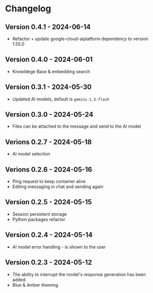 # Changelog

## Version 0.4.1 - 2024-06-14

* Refactor + update google-cloud-aiplatform dependency to version 1.55.0

## Version 0.4.0 - 2024-06-01

* Knowldege Base & embedding search

## Version 0.3.1 - 2024-05-30

* Updated AI models, default is `gemini-1.5-flash`

## Version 0.3.0 - 2024-05-24

* Files can be attached to the message and send to the AI model

## Verions 0.2.7 - 2024-05-18

* AI model selection

## Verions 0.2.6 - 2024-05-16

* Ping request to keep container alive
* Editing messaging in chat and sending again

## Version 0.2.5 - 2024-05-15

* Session persistent storage
* Python packages refactor

## Version 0.2.4 - 2024-05-14

* AI model error handling - is shown to the user

## Version 0.2.3 - 2024-05-12

* The ability to interrupt the model's response generation has been added.
* Blue & Amber theming.
